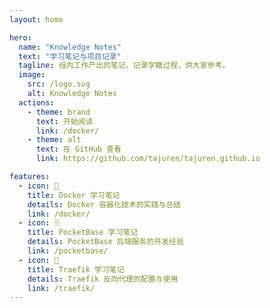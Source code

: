 ```yaml
---
layout: home

hero:
  name: "Knowledge Notes"
  text: "学习笔记与项目记录"
  tagline: 组内工作产出的笔记，记录学籍过程，供大家参考。
  image:
    src: /logo.svg
    alt: Knowledge Notes
  actions:
    - theme: brand
      text: 开始阅读
      link: /docker/
    - theme: alt
      text: 在 GitHub 查看
      link: https://github.com/tajuren/tajuren.github.io

features:
  - icon: 🐳
    title: Docker 学习笔记
    details: Docker 容器化技术的实践与总结
    link: /docker/
  - icon: 🗄️
    title: PocketBase 学习笔记
    details: PocketBase 后端服务的开发经验
    link: /pocketbase/
  - icon: 🔀
    title: Traefik 学习笔记
    details: Traefik 反向代理的配置与使用
    link: /traefik/
---
```

